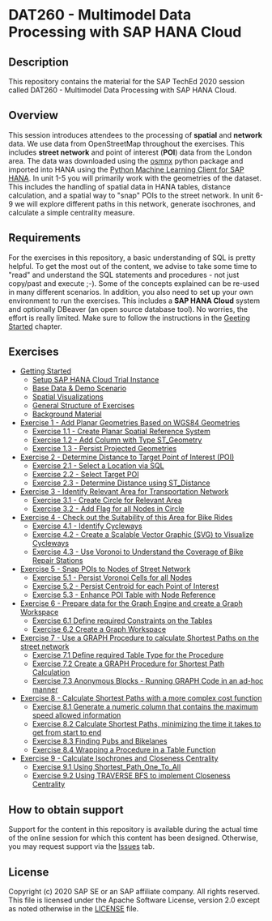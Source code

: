 # DAT260 - Multimodel Data Processing with SAP HANA Cloud

## Description

This repository contains the material for the SAP TechEd 2020 session called DAT260 - Multimodel Data Processing with SAP HANA Cloud.

## Overview

This session introduces attendees to the processing of **spatial** and **network** data. We use data from OpenStreetMap throughout the exercises. This includes **street network** and point of interest (**POI**) data from the London area. The data was downloaded using the [osmnx](https://github.com/gboeing/osmnx) python package and imported into HANA using the [Python Machine Learning Client for SAP HANA](https://pypi.org/project/hana-ml/). In unit 1-5 you will primarily work with the geometries of the dataset. This includes the handling of spatial data in HANA tables, distance calculation, and a spatial way to "snap" POIs to the street network. In unit 6-9 we will explore different paths in this network, generate isochrones, and calculate a simple centrality measure.

## Requirements

For the exercises in this repository, a basic understanding of SQL is pretty helpful. To get the most out of the content, we advise to take some time to "read" and understand the SQL statements and procedures - not just copy/past and execute ;-). Some of the concepts explained can be re-used in many different scenarios.
In addition, you also need to set up your own environment to run the exercises. This includes a **SAP HANA Cloud** system and optionally DBeaver (an open source database tool). No worries, the effort is really limited. Make sure to follow the instructions in the [Geeting Started](ex0/README.md) chapter.

## Exercises

- [Getting Started](exercises/ex0/)
    - [Setup SAP HANA Cloud Trial Instance](exercises/ex0#subex1)
    - [Base Data & Demo Scenario](exercises/ex0#subex2)
    - [Spatial Visualizations](exercises/ex0#subex3)
    - [General Structure of Exercises](exercises/ex0#subex4)
    - [Background Material](exercises/ex0#subex5)
- [Exercise 1 - Add Planar Geometries Based on WGS84 Geometries](exercises/ex1/)
    - [Exercise 1.1 - Create Planar Spatial Reference System](exercises/ex1#subex1)
    - [Exercise 1.2 - Add Column with Type ST_Geometry](exercises/ex1#subex2)
    - [Exercise 1.3 - Persist Projected Geometries](exercises/ex1#subex3)
- [Exercise 2 - Determine Distance to Target Point of Interest (POI)](exercises/ex2/)
    - [Exercise 2.1 - Select a Location via SQL](exercises/ex2#subex1)
    - [Exercise 2.2 - Select Target POI](exercises/ex2#subex2)
    - [Exercise 2.3 - Determine Distance using ST_Distance](exercises/ex2#subex3)
- [Exercise 3 - Identify Relevant Area for Transportation Network](exercises/ex3/)
    - [Exercise 3.1 - Create Circle for Relevant Area](exercises/ex3#subex1)
    - [Exercise 3.2 - Add Flag for all Nodes in Circle](exercises/ex3#subex2)
- [Exercise 4 - Check out the Suitability of this Area for Bike Rides](exercises/ex4/)
    - [Exercise 4.1 - Identify Cycleways](exercises/ex4#subex1)
    - [Exercise 4.2 - Create a Scalable Vector Graphic (SVG) to Visualize Cycleways](exercises/ex4#subex2)
    - [Exercise 4.3 - Use Voronoi to Understand the Coverage of Bike Repair Stations](exercises/ex4#subex3)
- [Exercise 5 - Snap POIs to Nodes of Street Network](exercises/ex5/)
    - [Exercise 5.1 - Persist Voronoi Cells for all Nodes](exercises/ex5#subex1)
    - [Exercise 5.2 - Persist Centroid for each Point of Interest](exercises/ex5#subex2)
    - [Exercise 5.3 - Enhance POI Table with Node Reference](exercises/ex5#subex3)
- [Exercise 6 - Prepare data for the Graph Engine and create a Graph Workspace](exercises/ex6/)
    - [Exercise 6.1 Define required Constraints on the Tables](exercises/ex6#subex1)
    - [Exercise 6.2 Create a Graph Workspace](exercises/ex6#subex2)
- [Exercise 7 - Use a GRAPH Procedure to calculate Shortest Paths on the street network](exercises/ex7/)
    - [Exercise 7.1 Define required Table Type for the Procedure](exercises/ex7#subex1)
    - [Exercise 7.2 Create a GRAPH Procedure for Shortest Path Calculation](exercises/ex7#subex2)
    - [Exercise 7.3 Anonymous Blocks - Running GRAPH Code in an ad-hoc manner <a name="subex3"></a> ](exercises/ex7#subex3)
- [Exercise 8 - Calculate Shortest Paths with a more complex cost function](exercises/ex8/)
    - [Exercise 8.1 Generate a numeric column that contains the maximum speed allowed information](exercises/ex8#subex1)
    - [Exercise 8.2 Calculate Shortest Paths, minimizing the time it takes to get from start to end](exercises/ex8#subex2)
    - [Exercise 8.3 Finding Pubs and Bikelanes](exercises/ex8#subex3)
    - [Exercise 8.4 Wrapping a Procedure in a Table Function](exercises/ex8#subex4)
- [Exercise 9 - Calculate Isochrones and Closeness Centrality](exercises/ex9/)
    - [Exercise 9.1 Using Shortest_Path_One_To_All](exercises/ex9#subex1)
    - [Exercise 9.2 Using TRAVERSE BFS to implement Closeness Centrality](exercises/ex9#subex2)

## How to obtain support

Support for the content in this repository is available during the actual time of the online session for which this content has been designed. Otherwise, you may request support via the [Issues](../../issues) tab.

## License
Copyright (c) 2020 SAP SE or an SAP affiliate company. All rights reserved. This file is licensed under the Apache Software License, version 2.0 except as noted otherwise in the [LICENSE](LICENSES/Apache-2.0.txt) file.
